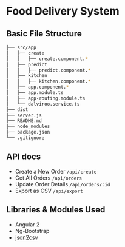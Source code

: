 # Food Delivery System

## Basic File Structure

```bash
├── src/app
│   ├── create
│   │   ├── create.component.*
│   ├── predict
│   │   ├── predict.component.*
│   ├── kitchen
│   │   ├── kitchen.component.*
│   ├── app.component.*
│   ├── app.module.ts
│   ├── app-routing.module.ts
│   └── dalviroo.service.ts
├── dist
├── server.js
├── README.md
├── node_modules
├── package.json
└── .gitignore

```

## API docs

* Create a New Order ```/api/create```
* Get All Orders ```/api/orders```
* Update Order Details ```/api/orders/:id```
* Export as CSV ```/api/export```

## Libraries & Modules Used

* Angular 2
* Ng-Bootstrap
* [json2csv](https://www.npmjs.com/package/json2csv)

